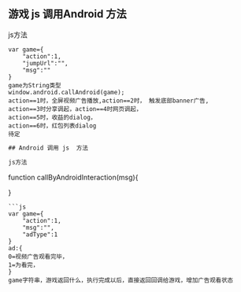 ## 游戏 js 调用Android 方法

js方法
```
var game={
    "action":1,
    "jumpUrl":"",
    "msg":""
}
game为String类型
window.android.callAndroid(game);
action==1时，全屏视频广告播放,action==2时， 触发底部banner广告,
action==3时分享调起，action==4时网页调起，
action==5时，收益的dialog，
action==6时，红包列表dialog
待定
```
```js
## Android 调用 js  方法

js方法
```
  function callByAndroidInteraction(msg){
    
  }
```
```js
var game={
    "action":1,
    "msg":"",
    "adType":1
}
ad:{
0=视频广告观看完毕，
1=为看完，
}
game字符串，游戏返回什么，执行完成以后，直接返回回调给游戏，增加广告观看状态
```

